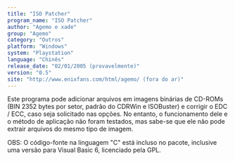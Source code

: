 ```yaml
---
title: "ISO Patcher"
program_name: "ISO Patcher"
author: "Agemo e xade"
group: "Agemo"
category: "Outros"
platform: "Windows"
system: "Playstation"
language: "Chinês"
release_date: "02/01/2005 (provavelmente)"
version: "0.5"
site: "http://www.enixfans.com/html/agemo/ (fora do ar)"
---
```

Este programa pode adicionar arquivos em imagens binárias de CD-ROMs (BIN 2352 bytes por setor, padrão do CDRWin e ISOBuster) e corrigir o EDC / ECC, caso seja solicitado nas opções. No entanto, o funcionamento dele e o método de aplicação não foram testados, mas sabe-se que ele não pode extrair arquivos do mesmo tipo de imagem.

OBS: O código-fonte na linguagem "C" está incluso no pacote, inclusive uma versão para Visual Basic 6, licenciado pela GPL.
